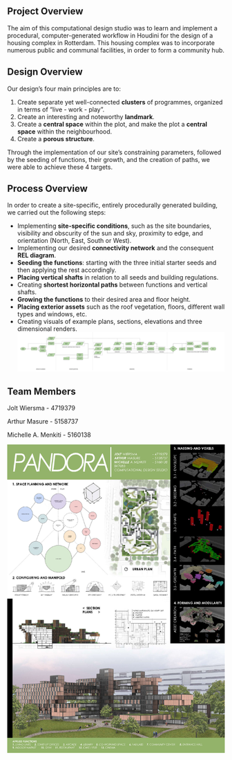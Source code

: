 ## Project Overview

The aim of this computational design studio was to learn and implement a procedural, computer-generated workflow in Houdini for the design of a housing complex in Rotterdam. This housing complex was to incorporate numerous public and communal facilities, in order to form a community hub.


## Design Overview

Our design’s four main principles are to:
1. Create separate yet well-connected **clusters** of programmes, organized in terms of “live - work - play”.
2. Create an interesting and noteworthy **landmark**.
3. Create a **central space** within the plot, and make the plot a **central space** within the neighbourhood.
4. Create a **porous structure**.

Through the implementation of our site’s constraining parameters, followed by the seeding of functions, their growth, and the creation of paths, we were able to achieve these 4 targets.


## Process Overview

In order to create a site-specific, entirely procedurally generated building, we carried out the following steps:
* Implementing **site-specific conditions**, such as the site boundaries, visibility and obscurity of the sun and sky, proximity to edge, and orientation (North, East, South or West).
* Implementing our desired **connectivity network** and the consequent **REL diagram**.
* **Seeding the functions**: starting with the three initial starter seeds and then applying the rest accordingly.
* **Placing vertical shafts** in relation to all seeds and building regulations.
* Creating **shortest horizontal paths** between functions and vertical shafts.
* **Growing the functions** to their desired area and floor height.
* **Placing exterior assets** such as the roof vegetation, floors, different wall types and windows, etc.
* Creating visuals of example plans, sections, elevations and three dimensional renders.
![](Project_Flowchart.png)

## Team Members

Jolt Wiersma - 4719379

Arthur Masure - 5158737

Michelle A. Menkiti - 5160138

![](Presentation/../PRESENTATIONS/FINAL/Pandora%20-%20Final%20Poster.jpg)